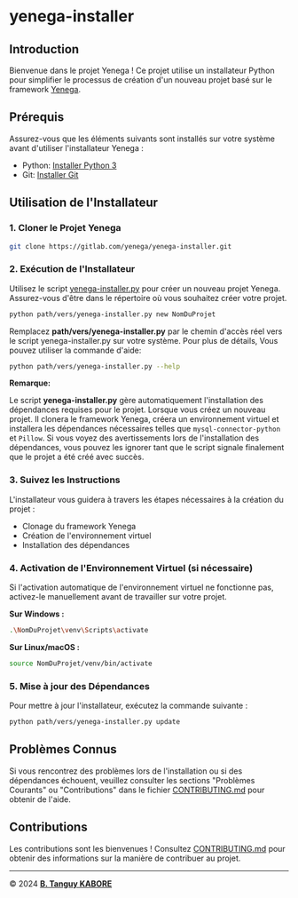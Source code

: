 # yenega-installer

## Introduction

Bienvenue dans le projet Yenega ! Ce projet utilise un installateur Python pour simplifier le processus de création d'un nouveau projet basé sur le framework [Yenega](https://gitlab.com/yenega/yenega).

## Prérequis

Assurez-vous que les éléments suivants sont installés sur votre système avant d'utiliser l'installateur Yenega :

- Python: [Installer Python 3](https://www.python.org/downloads)
- Git: [Installer Git](https://git-scm.com/downloads)

## Utilisation de l'Installateur

### 1. Cloner le Projet Yenega

```bash
git clone https://gitlab.com/yenega/yenega-installer.git
```

### 2. Exécution de l'Installateur

Utilisez le script [yenega-installer.py](https://gitlab.com/yenega/yenega-installer.git) pour créer un nouveau projet Yenega. Assurez-vous d'être dans le répertoire où vous souhaitez créer votre projet.

```bash
python path/vers/yenega-installer.py new NomDuProjet
```
Remplacez **path/vers/yenega-installer.py** par le chemin d'accès réel vers le script yenega-installer.py sur votre système.
Pour plus de détails, Vous pouvez utiliser la commande d'aide:

```bash
python path/vers/yenega-installer.py --help
```

**Remarque:**

Le script **yenega-installer.py** gère automatiquement l'installation des dépendances requises pour le projet. Lorsque vous créez un nouveau projet. Il clonera le framework Yenega, créera un environnement virtuel et installera les dépendances nécessaires telles que `mysql-connector-python` et `Pillow`. Si vous voyez des avertissements lors de l'installation des dépendances, vous pouvez les ignorer tant que le script signale finalement que le projet a été créé avec succès.

### 3. Suivez les Instructions

L'installateur vous guidera à travers les étapes nécessaires à la création du projet :

- Clonage du framework Yenega
- Création de l'environnement virtuel
- Installation des dépendances

### 4. Activation de l'Environnement Virtuel (si nécessaire)

Si l'activation automatique de l'environnement virtuel ne fonctionne pas, activez-le manuellement avant de travailler sur votre projet.

**Sur Windows :**
```bash
.\NomDuProjet\venv\Scripts\activate
```
**Sur Linux/macOS :**
```bash
source NomDuProjet/venv/bin/activate
```

### 5. Mise à jour des Dépendances

Pour mettre à jour l'installateur, exécutez la commande suivante :

```bash
python path/vers/yenega-installer.py update
```

## Problèmes Connus

Si vous rencontrez des problèmes lors de l'installation ou si des dépendances échouent, veuillez consulter les sections "Problèmes Courants" ou "Contributions" dans le fichier [CONTRIBUTING.md]() pour obtenir de l'aide.

## Contributions

Les contributions sont les bienvenues ! Consultez [CONTRIBUTING.md]() pour obtenir des informations sur la manière de contribuer au projet.

***

&copy; 2024 [**B. Tanguy KABORE**](https://www.linkedin.com/in/kabore-tanguy-96ab94298/)